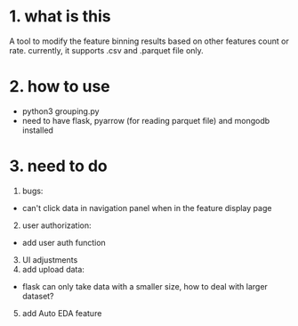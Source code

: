# 1.  **what is this**
A tool to modify the feature binning results based on other features count or rate.
currently, it supports .csv and .parquet file only.

# 2.  **how to use**
  - python3 grouping.py
  - need to have flask, pyarrow (for reading parquet file) and mongodb installed

# 3.  **need to do**
 1. bugs:
  - can't click data in navigation panel when in the feature display page
 2. user authorization:
  - add user auth function
 3. UI adjustments
 4. add upload data:
  - flask can only take data with a smaller size, how to deal with larger dataset?
 5. add Auto EDA feature
